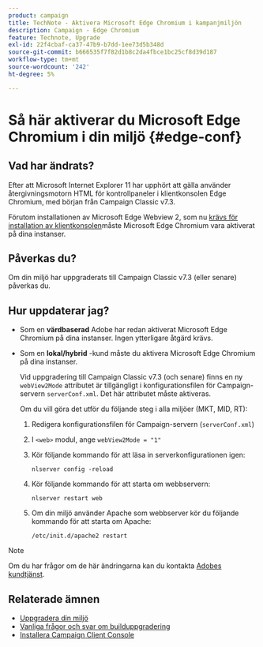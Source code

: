 ```yaml
---
product: campaign
title: TechNote - Aktivera Microsoft Edge Chromium i kampanjmiljön
description: Campaign - Edge Chromium
feature: Technote, Upgrade
exl-id: 22f4cbaf-ca37-47b9-b7dd-1ee73d5b348d
source-git-commit: b666535f7f82d1b8c2da4fbce1bc25cf8d39d187
workflow-type: tm+mt
source-wordcount: '242'
ht-degree: 5%

---
```


# Så här aktiverar du Microsoft Edge Chromium i din miljö {#edge-conf}




## Vad har ändrats?

Efter att Microsoft Internet Explorer 11 har upphört att gälla använder återgivningsmotorn HTML för kontrollpaneler i klientkonsolen Edge Chromium, med början från Campaign Classic v7.3.

Förutom installationen av Microsoft Edge Webview 2, som nu [krävs för installation av klientkonsolen](../../installation/using/installing-the-client-console.md#webview)måste Microsoft Edge Chromium vara aktiverat på dina instanser.

## Påverkas du?

Om din miljö har uppgraderats till Campaign Classic v7.3 (eller senare) påverkas du.

## Hur uppdaterar jag?

* Som en **värdbaserad** Adobe har redan aktiverat Microsoft Edge Chromium på dina instanser. Ingen ytterligare åtgärd krävs.

* Som en **lokal/hybrid** -kund måste du aktivera Microsoft Edge Chromium på dina instanser.

  Vid uppgradering till Campaign Classic v7.3 (och senare) finns en ny `webView2Mode` attributet är tillgängligt i konfigurationsfilen för Campaign-servern `serverConf.xml`. Det här attributet måste aktiveras.

  Om du vill göra det utför du följande steg i alla miljöer (MKT, MID, RT):

   1. Redigera konfigurationsfilen för Campaign-servern (`serverConf.xml`)
   1. I `<web>` modul, ange `webView2Mode = "1"`
   1. Kör följande kommando för att läsa in serverkonfigurationen igen:

      ```
      nlserver config -reload
      ```

   1. Kör följande kommando för att starta om webbservern:

      ```
      nlserver restart web
      ```

   1. Om din miljö använder Apache som webbserver kör du följande kommando för att starta om Apache:

      ```
      /etc/init.d/apache2 restart
      ```


>[!NOTE]
>
>Om du har frågor om de här ändringarna kan du kontakta [Adobes kundtjänst](https://helpx.adobe.com/se/enterprise/admin-guide.html/enterprise/using/support-for-experience-cloud.ug.html).
>

## Relaterade ämnen

* [Uppgradera din miljö](../../production/using/build-upgrade.md)
* [Vanliga frågor och svar om builduppgradering](../../platform/using/faq-build-upgrade.md)
* [Installera Campaign Client Console](../../installation/using/installing-the-client-console.md)
